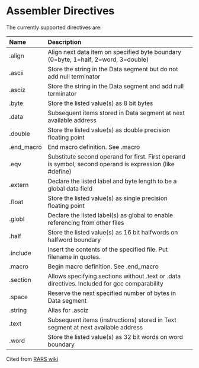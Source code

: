 # Assembler Directives

The currently supported directives are:

| **Name**    | **Description**                                                                                           |
|:------------|:----------------------------------------------------------------------------------------------------------|
| .align      | Align next data item on specified byte boundary (0=byte, 1=half, 2=word, 3=double)                        |
| .ascii      | Store the string in the Data segment but do not add null terminator                                       |
| .asciz	     | Store the string in the Data segment and add null terminator                                              |
| .byte	      | Store the listed value(s) as 8 bit bytes                                                                  |
| .data	      | Subsequent items stored in Data segment at next available address                                         |
| .double	    | Store the listed value(s) as double precision floating point                                              |
| .end_macro	 | End macro definition. See .macro                                                                          |
| .eqv	       | Substitute second operand for first. First operand is symbol, second operand is expression (like #define) |
| .extern	    | Declare the listed label and byte length to be a global data field                                        |
| .float	     | Store the listed value(s) as single precision floating point                                              |
| .globl	     | Declare the listed label(s) as global to enable referencing from other files                              |
| .half	      | Store the listed value(s) as 16 bit halfwords on halfword boundary                                        |
| .include	   | Insert the contents of the specified file. Put filename in quotes.                                        |
| .macro	     | Begin macro definition. See .end_macro                                                                    |
| .section	   | Allows specifying sections without .text or .data directives. Included for gcc comparability              |
| .space	     | Reserve the next specified number of bytes in Data segment                                                |
| .string	    | Alias for .asciz                                                                                          |
| .text	      | Subsequent items (instructions) stored in Text segment at next available address                          |
| .word	      | Store the listed value(s) as 32 bit words on word boundary                                                |

Cited from [RARS wiki](https://github.com/TheThirdOne/rars/wiki/Assembler-Directives)